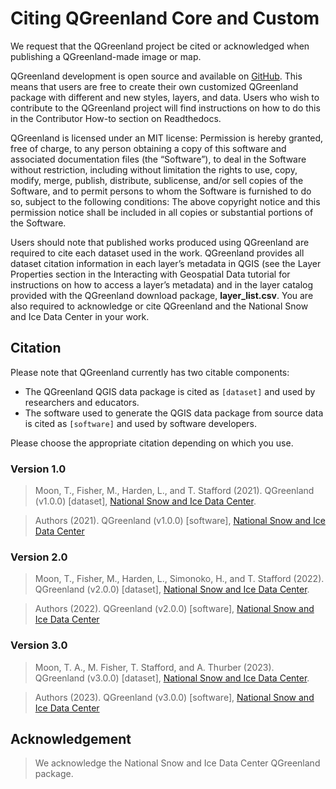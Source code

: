 # Citing QGreenland Core and Custom

We request that the QGreenland project be cited or acknowledged when publishing a
QGreenland-made image or map.

QGreenland development is open source and available on [GitHub](https://github.com/nsidc/qgreenland). 
This means that users are free to create their own customized QGreenland
package with different and new styles, layers, and data. Users who wish to contribute to the
QGreenland project will find instructions on how to do this in the Contributor How-to section
on Readthedocs.

QGreenland is licensed under an MIT license:
Permission is hereby granted, free of charge, to any person obtaining a copy of this software
and associated documentation files (the “Software”), to deal in the Software without restriction,
including without limitation the rights to use, copy, modify, merge, publish, distribute,
sublicense, and/or sell copies of the Software, and to permit persons to whom the Software
is furnished to do so, subject to the following conditions: The above copyright notice and this
permission notice shall be included in all copies or substantial portions of the Software.

Users should note that published works produced using QGreenland are required to cite
each dataset used in the work. QGreenland provides all dataset citation information in each
layer’s metadata in QGIS (see the Layer Properties section in the Interacting with Geospatial 
Data tutorial for instructions on how to access a layer’s metadata) and in the layer catalog
provided with the QGreenland download package, **layer_list.csv**. You are also required to 
acknowledge or cite QGreenland and the National Snow and Ice Data Center in your work.

## Citation

Please note that QGreenland currently has two citable components:

* The QGreenland QGIS data package is cited as `[dataset]` and used by researchers and
  educators.
* The software used to generate the QGIS data package from source data is cited as
  `[software]` and used by software developers.

Please choose the appropriate citation depending on which you use.


### Version 1.0

> Moon, T., Fisher, M., Harden, L., and T. Stafford (2021). QGreenland (v1.0.0)
> [dataset], [National Snow and Ice Data Center](https://qgreenland.org/).

> Authors (2021). QGreenland (v1.0.0) [software], [National Snow and Ice Data
> Center](https://github.com/nsidc/qgreenland)


### Version 2.0

> Moon, T., Fisher, M., Harden, L., Simonoko, H., and T. Stafford (2022). QGreenland
> (v2.0.0) [dataset], [National Snow and Ice Data Center](https://qgreenland.org/).

> Authors (2022). QGreenland (v2.0.0) [software], [National Snow and Ice Data
> Center](https://github.com/nsidc/qgreenland)


### Version 3.0

> Moon, T. A., M. Fisher, T. Stafford, and A. Thurber (2023). QGreenland (v3.0.0)
> [dataset], [National Snow and Ice Data Center](https://qgreenland.org/).

> Authors (2023). QGreenland (v3.0.0) [software], [National Snow and Ice Data
> Center](https://github.com/nsidc/qgreenland)


## Acknowledgement

> We acknowledge the National Snow and Ice Data Center QGreenland package. 
